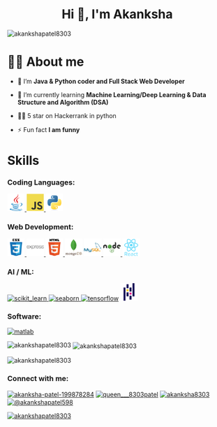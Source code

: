 <h1 align="center">Hi 👋, I'm Akanksha</h1>
<!-- <h3 align="center">A passionate full stack developer from India</h3> -->

<!-- <img align="right" alt="coding" width="400" src="https://www.google.com/url?sa=i&url=https%3A%2F%2Fgifer.com%2Fen%2Fgifs%2Fcoding&psig=AOvVaw2uSUMtNb91lE5SDygZTtZ6&ust=1722609146112000&source=images&cd=vfe&opi=89978449&ved=0CA4QjRxqFwoTCKDql6uB1IcDFQAAAAAdAAAAABAE"/> -->

<p align="left"> <img src="https://komarev.com/ghpvc/?username=akankshapatel8303&label=Profile%20views&color=0e75b6&style=flat" alt="akankshapatel8303" /> </p>

<h1>👨‍💻 About me</h1>

- 🌱 I’m **Java & Python coder and Full Stack Web Developer**

- 🌱 I’m currently learning **Machine Learning/Deep Learning & Data Structure and Algorithm (DSA)**
 
- 👨‍💻 5 star on Hackerrank in python

- ⚡ Fun fact **I am funny**

<h1>Skills</h1>
<h3 align="left">Coding Languages:</h3>
<p align="left"> <a href="https://www.java.com" target="_blank" rel="noreferrer"> <img src="https://raw.githubusercontent.com/devicons/devicon/master/icons/java/java-original.svg" alt="java" width="40" height="40"/> </a> <a href="https://developer.mozilla.org/en-US/docs/Web/JavaScript" target="_blank" rel="noreferrer"> <img src="https://raw.githubusercontent.com/devicons/devicon/master/icons/javascript/javascript-original.svg" alt="javascript" width="40" height="40"/><a href="https://www.python.org" target="_blank" rel="noreferrer"> <img src="https://raw.githubusercontent.com/devicons/devicon/master/icons/python/python-original.svg" alt="python" width="40" height="40"/> </a></p>

<h3 align="left">Web Development:</h3>
<p align="left"><a href="https://www.w3schools.com/css/" target="_blank" rel="noreferrer"> <img src="https://raw.githubusercontent.com/devicons/devicon/master/icons/css3/css3-original-wordmark.svg" alt="css3" width="40" height="40"/> </a>
<a href="https://expressjs.com" target="_blank" rel="noreferrer"> <img src="https://raw.githubusercontent.com/devicons/devicon/master/icons/express/express-original-wordmark.svg" alt="express" width="40" height="40"/> </a>
<a href="https://www.w3.org/html/" target="_blank" rel="noreferrer"> <img src="https://raw.githubusercontent.com/devicons/devicon/master/icons/html5/html5-original-wordmark.svg" alt="html5" width="40" height="40"/> </a>
<img src="https://raw.githubusercontent.com/devicons/devicon/master/icons/mongodb/mongodb-original-wordmark.svg" alt="mongodb" width="40" height="40"/> </a>
<a href="https://www.mysql.com/" target="_blank" rel="noreferrer"> <img src="https://raw.githubusercontent.com/devicons/devicon/master/icons/mysql/mysql-original-wordmark.svg" alt="mysql" width="40" height="40"/> </a>
<a href="https://nodejs.org" target="_blank" rel="noreferrer"> <img src="https://raw.githubusercontent.com/devicons/devicon/master/icons/nodejs/nodejs-original-wordmark.svg" alt="nodejs" width="40" height="40"/> </a>
<a href="https://reactjs.org/" target="_blank" rel="noreferrer"> <img src="https://raw.githubusercontent.com/devicons/devicon/master/icons/react/react-original-wordmark.svg" alt="react" width="40" height="40"/> </a></p>

<h3 align="left">AI / ML:</h3>
<p align="left"><a href="https://scikit-learn.org/" target="_blank" rel="noreferrer"> <img src="https://upload.wikimedia.org/wikipedia/commons/0/05/Scikit_learn_logo_small.svg" alt="scikit_learn" width="40" height="40"/> </a> <a href="https://seaborn.pydata.org/" target="_blank" rel="noreferrer"> <img src="https://seaborn.pydata.org/_images/logo-mark-lightbg.svg" alt="seaborn" width="40" height="40"/> </a> <a href="https://www.tensorflow.org" target="_blank" rel="noreferrer"> <img src="https://www.vectorlogo.zone/logos/tensorflow/tensorflow-icon.svg" alt="tensorflow" width="40" height="40"/></a>
<a href="https://www.mongodb.com/" target="_blank" rel="noreferrer"> <a href="https://pandas.pydata.org/" target="_blank" rel="noreferrer"> <img src="https://raw.githubusercontent.com/devicons/devicon/2ae2a900d2f041da66e950e4d48052658d850630/icons/pandas/pandas-original.svg" alt="pandas" width="40" height="40"/> </a> </p>

<h3 align="left">Software:</h3>
<p align="left"></a> <a href="https://www.mathworks.com/" target="_blank" rel="noreferrer"> <img src="https://upload.wikimedia.org/wikipedia/commons/2/21/Matlab_Logo.png" alt="matlab" width="40" height="40"/> </a> </p>

<p><img align="left" src="https://github-readme-stats.vercel.app/api/top-langs?username=akankshapatel8303&show_icons=true&locale=en&layout=compact" alt="akankshapatel8303" /></p>

<p>&nbsp;<img align="center" src="https://github-readme-stats.vercel.app/api?username=akankshapatel8303&show_icons=true&locale=en" alt="akankshapatel8303" /></p>

<p><img align="center" src="https://github-readme-streak-stats.herokuapp.com/?user=akankshapatel8303&" alt="akankshapatel8303" /></p>

<h3 align="left">Connect with me:</h3>
<p align="left">
<a href="https://linkedin.com/in/akanksha-patel-199878284" target="blank"><img align="center" src="https://raw.githubusercontent.com/rahuldkjain/github-profile-readme-generator/master/src/images/icons/Social/linked-in-alt.svg" alt="akanksha-patel-199878284" height="30" width="40" /></a>
<a href="https://instagram.com/queen___8303patel" target="blank"><img align="center" src="https://raw.githubusercontent.com/rahuldkjain/github-profile-readme-generator/master/src/images/icons/Social/instagram.svg" alt="queen___8303patel" height="30" width="40" /></a>
<a href="https://www.codechef.com/users/akanksha8303" target="blank"><img align="center" src="https://cdn.jsdelivr.net/npm/simple-icons@3.1.0/icons/codechef.svg" alt="akanksha8303" height="30" width="40" /></a>
<a href="https://www.hackerrank.com/@akankshapatel598" target="blank"><img align="center" src="https://raw.githubusercontent.com/rahuldkjain/github-profile-readme-generator/master/src/images/icons/Social/hackerrank.svg" alt="@akankshapatel598" height="30" width="40" /></a>
</p>


<p align="left"> <a href="https://github.com/ryo-ma/github-profile-trophy"><img src="https://github-profile-trophy.vercel.app/?username=akankshapatel8303" alt="akankshapatel8303" /></a> </p>





